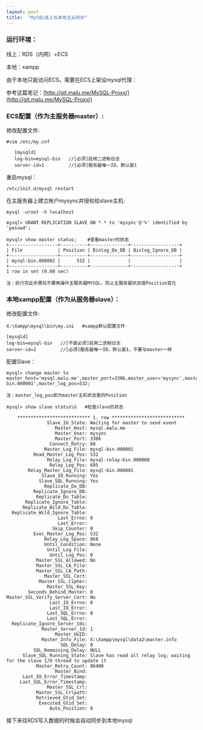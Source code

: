 ```yaml
---
layout: post
title:  "MySQL线上与本地主从同步"
---
```


### 运行环境：

线上：RDS（内网）+ECS  

本地：xampp

由于本地只能访问ECS，需要在ECS上架设mysql代理：

参考这篇笔记：[http://git.malu.me/MySQL-Proxy/](http://git.malu.me/MySQL-Proxy/)

### ECS配置（作为主服务器master）:

修改配置文件:

	#vim /etc/my.cnf
    
       [mysqld]
       log-bin=mysql-bin   //[必须]启用二进制日志
       server-id=1         //[必须]服务器唯一ID，默认是1

重启mysql：

	/etc/init.d/mysql restart

在主服务器上建立帐户mysync并授权给slave主机:

	mysql -uroot -h localhost

	mysql> GRANT REPLICATION SLAVE ON *.* to 'mysync'@'%' identified by 'passwd';

	mysql> show master status;    #查看master的状态
	+------------------+----------+--------------+------------------+
	| File             | Position | Binlog_Do_DB | Binlog_Ignore_DB |
	+------------------+----------+--------------+------------------+
	| mysql-bin.000002 |      532 |              |                  |
	+------------------+----------+--------------+------------------+
	1 row in set (0.00 sec)

	注：执行完此步骤后不要再操作主服务器MYSQL，防止主服务器状态值Position变化

### 本地xampp配置（作为从服务器slave）：

修改配置文件:

	X:\Xampp\mysql\bin\my.ini   #xampp默认配置文件

    [mysqld]
    log-bin=mysql-bin   //[不是必须]启用二进制日志
    server-id=2         //[必须]服务器唯一ID，默认是1，不要与master一样

配置Slave：

	mysql> change master to  master_host='mysql.malu.me',master_port=3306,master_user='mysync',master_password='passwd',master_log_file='mysql-bin.000001',master_log_pos=532;

	注：master_log_pos即为master主机状态里的Position

	mysql> show slave status\G   #检查slave的状态

		*************************** 1. row ***************************
	               Slave_IO_State: Waiting for master to send event
	                  Master_Host: mysql.malu.me
	                  Master_User: mysync
	                  Master_Port: 3306
	                Connect_Retry: 60
	              Master_Log_File: mysql-bin.000001
	          Read_Master_Log_Pos: 532
	               Relay_Log_File: mysql-relay-bin.000008
	                Relay_Log_Pos: 695
	        Relay_Master_Log_File: mysql-bin.000001
	             Slave_IO_Running: Yes
	            Slave_SQL_Running: Yes
	              Replicate_Do_DB:
	          Replicate_Ignore_DB:
	           Replicate_Do_Table:
	       Replicate_Ignore_Table:
	      Replicate_Wild_Do_Table:
	  Replicate_Wild_Ignore_Table:
	                   Last_Errno: 0
	                   Last_Error:
	                 Skip_Counter: 0
	          Exec_Master_Log_Pos: 532
	              Relay_Log_Space: 868
	              Until_Condition: None
	               Until_Log_File:
	                Until_Log_Pos: 0
	           Master_SSL_Allowed: No
	           Master_SSL_CA_File:
	           Master_SSL_CA_Path:
	              Master_SSL_Cert:
	            Master_SSL_Cipher:
	               Master_SSL_Key:
	        Seconds_Behind_Master: 0
	Master_SSL_Verify_Server_Cert: No
	                Last_IO_Errno: 0
	                Last_IO_Error:
	               Last_SQL_Errno: 0
	               Last_SQL_Error:
	  Replicate_Ignore_Server_Ids:
	             Master_Server_Id: 1
	                  Master_UUID:
	             Master_Info_File: X:\Xampp\mysql\data2\master.info
	                    SQL_Delay: 0
	          SQL_Remaining_Delay: NULL
	      Slave_SQL_Running_State: Slave has read all relay log; waiting for the slave I/O thread to update it
	           Master_Retry_Count: 86400
	                  Master_Bind:
	      Last_IO_Error_Timestamp:
	     Last_SQL_Error_Timestamp:
	               Master_SSL_Crl:
	           Master_SSL_Crlpath:
	           Retrieved_Gtid_Set:
	            Executed_Gtid_Set:
	                Auto_Position: 0

接下来往RDS写入数据的时候会自动同步到本地mysql